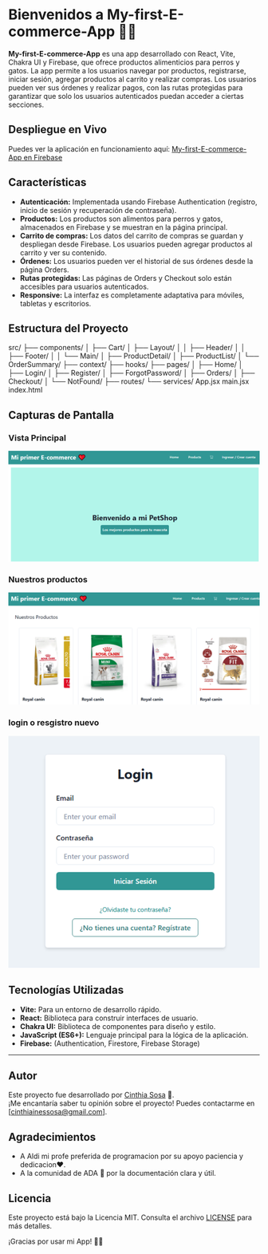 
# Bienvenidos a My-first-E-commerce-App 📝✨

**My-first-E-commerce-App** es una app desarrollado con React, Vite, Chakra UI y Firebase, que ofrece productos alimenticios para perros y gatos. La app permite a los usuarios navegar por productos, registrarse, iniciar sesión, agregar productos al carrito y realizar compras. Los usuarios pueden ver sus órdenes y realizar pagos, con las rutas protegidas para garantizar que solo los usuarios autenticados puedan acceder a ciertas secciones.

## Despliegue en Vivo

Puedes ver la aplicación en funcionamiento aquí: [My-first-E-commerce-App en Firebase](https://mi-primer-e-commerce-c1704.web.app/)

## Características

- **Autenticación:** Implementada usando Firebase Authentication (registro, inicio de sesión y recuperación de contraseña).
- **Productos:** Los productos son alimentos para perros y gatos, almacenados en Firebase y se muestran en la página principal.
- **Carrito de compras:** Los datos del carrito de compras se guardan y despliegan desde Firebase. Los usuarios pueden agregar productos al carrito y ver su contenido.
- **Órdenes:** Los usuarios pueden ver el historial de sus órdenes desde la página Orders.
- **Rutas protegidas:** Las páginas de Orders y Checkout solo están accesibles para usuarios autenticados.
- **Responsive:** La interfaz es completamente adaptativa para móviles, tabletas y escritorios.

## Estructura del Proyecto

src/
  ├── components/
  │   ├── Cart/
  │   ├── Layout/
  │   │   ├── Header/
  │   │   ├── Footer/
  │   │   └── Main/
  │   ├── ProductDetail/
  │   ├── ProductList/
  │   └── OrderSummary/
  ├── context/
  ├── hooks/
  ├── pages/
  │   ├── Home/
  │   ├── Login/
  │   ├── Register/
  │   ├── ForgotPassword/
  │   ├── Orders/
  │   ├── Checkout/
  │   └── NotFound/
  ├── routes/
  └── services/
  App.jsx
  main.jsx
  index.html

## Capturas de Pantalla

### Vista Principal
![vista principal](src/assets/Principal.png)

### Nuestros productos
![Agregar tarea](src/assets/seccion-nuestrosproductos.png)

### login o resgistro nuevo
![Filtros](src/assets/Login-registrado-o-nuevo-usuario.png)


## Tecnologías Utilizadas
 
- **Vite:** Para un entorno de desarrollo rápido.
- **React:** Biblioteca para construir interfaces de usuario.
- **Chakra UI:** Biblioteca de componentes para diseño y estilo.
- **JavaScript (ES6+):** Lenguaje principal para la lógica de la aplicación.
- **Firebase:** (Authentication, Firestore, Firebase Storage)

---

## Autor

Este proyecto fue desarrollado por [Cinthia Sosa](https://github.com/Ramlah23/My-first-E-commerce-App.git) 🌟.  
¡Me encantaría saber tu opinión sobre el proyecto! Puedes contactarme en [cinthiainessosa@gmail.com].

## Agradecimientos

- A Aldi mi profe preferida de programacion por su apoyo paciencia y dedicacion❤️.  
- A la comunidad de ADA 💞  por la documentación clara y útil.  

## Licencia

Este proyecto está bajo la Licencia MIT. Consulta el archivo [LICENSE](./LICENSE) para más detalles.

¡Gracias por usar mi App! 📝✨
